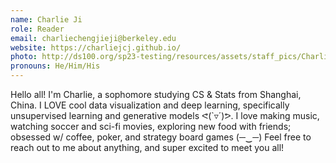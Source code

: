 ```yaml
---
name: Charlie Ji
role: Reader
email: charliechengjieji@berkeley.edu
website: https://charliejcj.github.io/
photo: http://ds100.org/sp23-testing/resources/assets/staff_pics/Charlie_Ji.jpg
pronouns: He/Him/His
---
```

Hello all! I'm Charlie, a sophomore studying CS & Stats from Shanghai, China. I LOVE cool data visualization and deep learning, specifically unsupervised learning and generative models ᕙ(`▿´)ᕗ. I love making music, watching soccer and sci-fi movies, exploring new food with friends; obsessed w/ coffee, poker, and strategy board games (─‿─) Feel free to reach out to me about anything, and super excited to meet you all!

